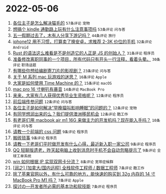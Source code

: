 # 2022-05-06

1. [各位主子是怎么解决猫毛的](https://www.v2ex.com/t/851082) `57条评论` `宠物`
1. [想搞个 kindle 通勤路上玩有什么注意事项吗](https://www.v2ex.com/t/851093) `53条评论` `问与答`
1. [五一假期过去了，木有人分享下游记吗？](https://www.v2ex.com/t/851087) `44条评论` `旅行`
1. [iphone12 用不习惯，打算卖了换安卓，求推荐 2-3K 价位的手机](https://www.v2ex.com/t/851126) `32条评论` `Android`
1. [Rust 的语法这么难看是不是创造它的人正是 JS 的创始人？](https://www.v2ex.com/t/851137) `31条评论` `程序员`
1. [准备修改离职同事的一个项目，所有代码只有开头一行注释，看着头晕。](https://www.v2ex.com/t/851123) `30条评论` `职场话题`
1. [有哪些你想给编剧寄刀片的影视剧？](https://www.v2ex.com/t/851121) `23条评论` `问与答`
1. [关于 M 系列 mac 玩游戏的迷思？](https://www.v2ex.com/t/851127) `16条评论` `Apple`
1. [大家是如何使用 Time Machine 的？](https://www.v2ex.com/t/851089) `15条评论` `macOS`
1. [mac pro 16 寸喇叭有暴音](https://www.v2ex.com/t/851088) `14条评论` `MacBook Pro`
1. [来来，大家有几人获得优秀毕业生资格呢？](https://www.v2ex.com/t/851146) `12条评论` `程序员`
1. [前后端传参问题](https://www.v2ex.com/t/851133) `12条评论` `问与答`
1. [各位主子是如何解决“早晚猫叫影响睡眠”的问题的？](https://www.v2ex.com/t/851116) `12条评论` `宠物`
1. [有同学想润出来的么？我们提供澳洲移民机会](https://www.v2ex.com/t/851110) `12条评论` `酷工作`
1. [有老哥们用 macbook air m1 16G 来做主力的开发机吗？现在能入手吗？](https://www.v2ex.com/t/851139) `10条评论` `问与答`
1. [请教一个前端的 css 问题](https://www.v2ex.com/t/851155) `9条评论` `程序员`
1. [搬砖琐事](https://www.v2ex.com/t/851143) `9条评论` `程序员`
1. [请教一下老哥们平时做开发有什么心得，最近新入职一家公司](https://www.v2ex.com/t/851115) `9条评论` `程序员`
1. [QQ 轻聊版遗老，昨天起电脑上收到消息时手机不会自动忽略提示了](https://www.v2ex.com/t/851103) `9条评论` `全球工单系统`
1. [win 如何根据 IP 实现双网卡分流？](https://www.v2ex.com/t/851113) `8条评论` `宽带症候群`
1. [[润之] [加拿大/国内远程] 全栈软件工程师 / 数据工程师](https://www.v2ex.com/t/851148) `7条评论` `酷工作`
1. [除了苹果官网以外，有什么可靠的地方，能快速的购买到 32g 内存的 14 寸 MacBook Pro M1 吗？](https://www.v2ex.com/t/851147) `7条评论` `Apple`
1. [探讨の—开发者所必需的基本功和软技能](https://www.v2ex.com/t/851132) `7条评论` `程序员`
